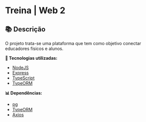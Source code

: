 # Treina | Web 2


## 📚 Descrição ##
O projeto trata-se uma plataforma que tem como objetivo conectar educadores físicos e alunos. 

**🔗 Tecnologias utilizadas:**
- [NodeJS](https://nodejs.org/en/)
- [Express](https://expressjs.com)
- [TypeScript](https://www.typescriptlang.org)
- [TypeORM](https://typeorm.io/#/)



**📊 Dependências:**
- [pg](https://www.npmjs.com/package/pg)
- [TypeORM](https://www.npmjs.com/package/typeorm)
- [Axios](https://www.npmjs.com/package/axios)


